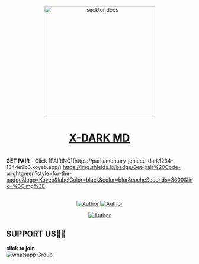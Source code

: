 <p align="center">  
  <a href="https://files.catbox.moe/0qmuz5.jpeg">
    <img alt="secktor docs" height="300" src="https://files.catbox.moe/0qmuz5.jpeg">
    <h1 align="center"> X-DARK MD</h1>
  </a>
</p>  
<br>
<b>
GET PAIR</b>
- Click [PAIRING](https://parliamentary-jeniece-dark1234-1344e9b3.koyeb.app/)
<a title="Author" src="https://img.shields.io/badge/Get-pair%20Code-brightgreen?style=for-the-badge&logo=Koyeb&labelColor=black&color=blur&cacheSeconds=3600&link=%3Cimg%3E"></a> <a href="https://parliamentary-jeniece-dark1234-1344e9b3.koyeb.app/">
https://img.shields.io/badge/Get-pair%20Code-brightgreen?style=for-the-badge&logo=Koyeb&labelColor=black&color=blur&cacheSeconds=3600&link=%3Cimg%3E

<br>
<br>
<p align="center">
<a title="Author" src="https://img.shields.io/badge/CHANNEL-black?style=for-the-badge&logo=whatsapp"></a> <a href="https://wa.me/94773824266"><img title="Author" src="https://img.shields.io/badge/CHAT US-black?style=for-the-badge&logo=whatsapp"></a>
  <a title="Author" src="https://img.shields.io/badge/CHANNEL-black?style=for-the-badge&logo=whatsapp"></a> <a href="https://wa.me/94713562428"><img title="Author" src="https://img.shields.io/badge/CHAT US-black?style=for-the-badge&logo=whatsapp"></a>
</p>
<p align="center">
<a href="https://github.com/X-DARK-HOME"><img
title="Author" src="https://img.shields.io/badge/X--DARK-brightgreen?style=for-the-badge&logo=github&logoSize=auto&color=black&cacheSeconds=3600&link=%3Cimg%3E"></a
</p>

## SUPPORT US🚨🐝
<b>click to join</b> <br><a href="https://chat.whatsapp.com/C9FmNFzXLK59QKkT7NdVzU" target="_blank">
    <img alt="whatsapp Group" src="https://img.shields.io/badge/Whatsapp_Support_Group-brightgreen?logo=whatsapp&color=black" />
  </a>
</p>
